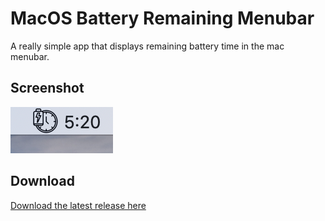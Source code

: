# MacOS Battery Remaining Menubar

A really simple app that displays remaining battery time in the mac menubar.

## Screenshot

![screenshot](screenshot.png)

## Download

[Download the latest release here](https://github.com/funkyremi/macos-battery-remaining-menubar/releases/download/1.0.1/Battery.Remaining-1.0.1.dmg)